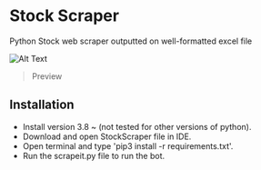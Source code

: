 # Stock Scraper
Python Stock web scraper outputted on well-formatted excel file 

![Alt Text](https://im4.ezgif.com/tmp/ezgif-4-63cece4722.gif)

> Preview


## Installation
- Install version 3.8 ~ (not tested for other versions of python).  
- Download and open StockScraper file in IDE.     
- Open terminal and type 'pip3 install -r requirements.txt'.  
- Run the scrapeit.py file to run the bot.


